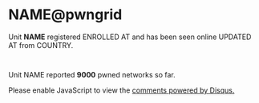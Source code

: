 # <span class="unit.name">NAME</span>@pwngrid

Unit <strong><span class="unit.name">NAME</span></strong> registered <span class="unit.enrolled_at">ENROLLED AT</span> and has been seen online 
<span class="unit.updated_at">UPDATED AT</span> from <span class="unit.country">COUNTRY</span>. 

<pre><code class="unit.public_key">
</code></pre>

Unit <span class="unit.name">NAME</span> reported <strong><span class="unit.networks">9000</span></strong> 
pwned networks so far.

<div id="unitsession" style="display: none">
    <h3>Last Session</h3>
    <table width="100%">
        <tbody>
            <tr>
                <th width="20%">Duration</th>
                <td class="unit.session:duration"></td>
            </tr>
            <tr>
                <th>Peers Met</th>
                <td class="unit.session:peers"></td>
            </tr>
            <tr>
                <th>Associations</th>
                <td class="unit.session:associated"></td>
            </tr>
            <tr>
                <th>Deauths</th>
                <td class="unit.session:deauthed"></td>
            </tr>
            <tr>
                <th>Handshakes</th>
                <td class="unit.session:handshakes"></td>
            </tr>
            <tr>
                <th>Min Reward</th>
                <td class="unit.session:min_reward"></td>
            </tr>
            <tr>
                <th>Max Reward</th>
                <td class="unit.session:max_reward"></td>
            </tr>
            <tr>
                <th>Average Reward</th>
                <td class="unit.session:avg_reward"></td>
            </tr>
        </tbody>
    </table>
</div>

<div id="disqus_thread"></div>
<noscript>Please enable JavaScript to view the <a href="https://disqus.com/?ref_noscript">comments powered by Disqus.</a></noscript>
                            